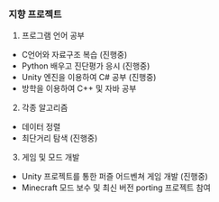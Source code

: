 ### 지향 프로젝트
1) 프로그램 언어 공부
- C언어와 자료구조 복습 (진행중)
- Python 배우고 진단평가 응시 (진행중)
- Unity 엔진을 이용하여 C# 공부 (진행중)
- 방학을 이용하여 C++ 및 자바 공부
  
2) 각종 알고리즘
- 데이터 정렬
- 최단거리 탐색 (진행중)
 
3) 게임 및 모드 개발
- Unity 프로젝트를 통한 퍼즐 어드벤쳐 게임 개발 (진행중)
- Minecraft 모드 보수 및 최신 버전 porting 프로젝트 참여
  
<!--
**201912596/201912596** is a ✨ _special_ ✨ repository because its `README.md` (this file) appears on your GitHub profile.

Here are some ideas to get you started:

- 🔭 I’m currently working on ...
- 🌱 I’m currently learning ...
- 👯 I’m looking to collaborate on ...
- 🤔 I’m looking for help with ...
- 💬 Ask me about ...
- 📫 How to reach me: ...
- 😄 Pronouns: ...
- ⚡ Fun fact: ...
-->
